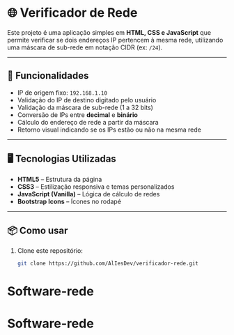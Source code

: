 # 🌐 Verificador de Rede

Este projeto é uma aplicação simples em **HTML, CSS e JavaScript** que permite verificar se dois endereços IP pertencem à mesma rede, utilizando uma máscara de sub-rede em notação CIDR (ex: `/24`).

---

## 🚀 Funcionalidades

- IP de origem fixo: `192.168.1.10`  
- Validação do IP de destino digitado pelo usuário  
- Validação da máscara de sub-rede (1 a 32 bits)  
- Conversão de IPs entre **decimal** e **binário**  
- Cálculo do endereço de rede a partir da máscara  
- Retorno visual indicando se os IPs estão ou não na mesma rede  

---

## 🖥️ Tecnologias Utilizadas

- **HTML5** – Estrutura da página  
- **CSS3** – Estilização responsiva e temas personalizados  
- **JavaScript (Vanilla)** – Lógica de cálculo de redes  
- **Bootstrap Icons** – Ícones no rodapé  

---

## 📦 Como usar

1. Clone este repositório:
   ```bash
   git clone https://github.com/AlIesDev/verificador-rede.git
# Software-rede
# Software-rede
